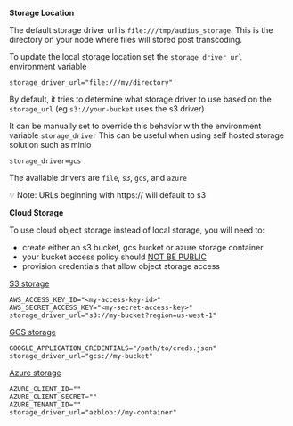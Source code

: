 **Storage Location**

The default storage driver url is `file:///tmp/audius_storage`.
This is the directory on your node where files will stored post transcoding.

To update the local storage location set the `storage_driver_url` environment variable
```
storage_driver_url="file:///my/directory"
```

By default, it tries to determine what storage driver to use based on the `storage_url` (eg `s3://your-bucket` uses the s3 driver)

It can be manually set to override this behavior with the environment variable `storage_driver` 
This can be useful when using self hosted storage solution such as minio
```
storage_driver=gcs
```

The available drivers are `file`, `s3`, `gcs`, and `azure`

💡 Note: URLs beginning with https:// will default to s3

**Cloud Storage**

To use cloud object storage instead of local storage, you will need to:

- create either an s3 bucket, gcs bucket or azure storage container
- your bucket access policy should <u>NOT BE PUBLIC</u>
- provision credentials that allow object storage access

[S3 storage](https://aws.amazon.com/s3/)
```
AWS_ACCESS_KEY_ID="<my-access-key-id>"
AWS_SECRET_ACCESS_KEY="<my-secret-access-key>"
storage_driver_url="s3://my-bucket?region=us-west-1"
```

[GCS storage](https://cloud.google.com/storage/docs/creating-buckets)
```
GOOGLE_APPLICATION_CREDENTIALS="/path/to/creds.json"
storage_driver_url="gcs://my-bucket"
```

[Azure storage](https://azure.microsoft.com/en-us/products/storage/blobs)
```
AZURE_CLIENT_ID=""
AZURE_CLIENT_SECRET=""
AZURE_TENANT_ID=""
storage_driver_url="azblob://my-container"
```